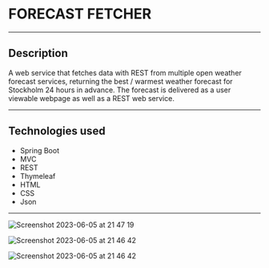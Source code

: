 # FORECAST FETCHER

---

## Description

A web service that fetches data with REST from multiple open weather forecast services, returning the best / warmest weather forecast for Stockholm 24 hours in advance. The forecast is delivered as a user viewable webpage as well as a REST web service.

---

## Technologies used

- Spring Boot
- MVC
- REST
- Thymeleaf
- HTML
- CSS
- Json

---

![Screenshot 2023-06-05 at 21 47 19](https://github.com/AnnaAxelsson051/Movie-System1/assets/103879144/c8b3995e-98ca-4bcf-bb86-8eb4d05edbd3)

![Screenshot 2023-06-05 at 21 46 42](https://github.com/AnnaAxelsson051/Open_AI_Codex/assets/103879144/c76bbe78-0eea-4af0-b0b3-fcf7dfaae80c) 

![Screenshot 2023-06-05 at 21 46 42](https://github.com/AnnaAxelsson051/Movie-System1/assets/103879144/49be795a-aaf4-4717-ba29-94819267b377)


